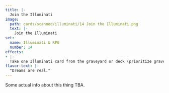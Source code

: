 ```yaml
---
title: |-
  Join the Illuminati
image: 
  path: cards/scanned/illuminati/14 Join the Illuminati.png
  text: |-
    Join the Illuminati
set:
  name: Illuminati & RPG
  number: 14
effects: 
- |-
  Take one Illuminati card from the graveyard or deck (prioritize graveyard) and add it to your hand
flavor-text: |-
  "Dreams are real."
---
```

Some actual info about this thing TBA.
